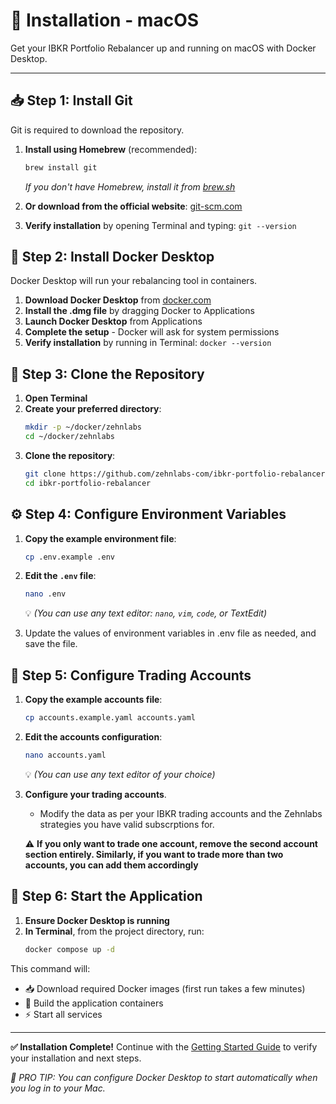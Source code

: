 # 🚀 Installation - macOS

Get your IBKR Portfolio Rebalancer up and running on macOS with Docker Desktop.

---

## 📥 Step 1: Install Git

Git is required to download the repository.

1. **Install using Homebrew** (recommended):
   ```bash
   brew install git
   ```
   
   *If you don't have Homebrew, install it from [brew.sh](https://brew.sh/)*

2. **Or download from the official website**: [git-scm.com](https://git-scm.com/download/mac)

3. **Verify installation** by opening Terminal and typing: `git --version`

## 🐳 Step 2: Install Docker Desktop

Docker Desktop will run your rebalancing tool in containers.

1. **Download Docker Desktop** from [docker.com](https://www.docker.com/products/docker-desktop/)
2. **Install the .dmg file** by dragging Docker to Applications
3. **Launch Docker Desktop** from Applications
4. **Complete the setup** - Docker will ask for system permissions
5. **Verify installation** by running in Terminal: `docker --version`

## 📁 Step 3: Clone the Repository

1. **Open Terminal**
2. **Create your preferred directory**:
   ```bash
   mkdir -p ~/docker/zehnlabs
   cd ~/docker/zehnlabs
   ```
3. **Clone the repository**:
   ```bash
   git clone https://github.com/zehnlabs-com/ibkr-portfolio-rebalancer.git
   cd ibkr-portfolio-rebalancer
   ```

## ⚙️ Step 4: Configure Environment Variables

1. **Copy the example environment file**:
   ```bash
   cp .env.example .env
   ```

2. **Edit the `.env` file**:
   ```bash
   nano .env
   ```
   💡 *(You can use any text editor: `nano`, `vim`, `code`, or TextEdit)*

3. Update the values of environment variables in .env file as needed, and save the file.
   
## 🏦 Step 5: Configure Trading Accounts

1. **Copy the example accounts file**:
   ```bash
   cp accounts.example.yaml accounts.yaml
   ```

2. **Edit the accounts configuration**:
   ```bash
   nano accounts.yaml
   ```
   💡 *(You can use any text editor of your choice)*

3. **Configure your trading accounts**. 
   - Modify the data as per your IBKR trading accounts and the Zehnlabs strategies you have valid subscrptions for.

   ⚠️ **If you only want to trade one account, remove the second account section entirely. Similarly, if you want to trade more than two accounts, you can add them accordingly**

## 🚀 Step 6: Start the Application

1. **Ensure Docker Desktop is running**
2. **In Terminal**, from the project directory, run:
   ```bash
   docker compose up -d
   ```

This command will:
- 📥 Download required Docker images (first run takes a few minutes)
- 🔨 Build the application containers
- ⚡ Start all services

---

**✅ Installation Complete!** Continue with the [Getting Started Guide](../getting-started.md#verify-installation) to verify your installation and next steps.

*🔔 PRO TIP: You can configure Docker Desktop to start automatically when you log in to your Mac.*